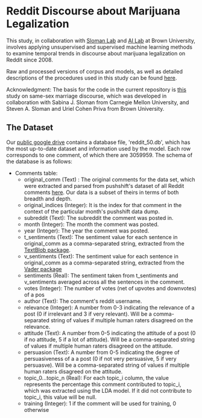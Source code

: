 # Reddit Discourse about Marijuana Legalization
This study, in collaboration with [Sloman Lab](https://sites.google.com/site/slomanlab/) and [AI Lab](https://brown.edu/Research/AI/people/carsten.html) at Brown University, involves applying unsupervised and supervised machine learning methods to examine temporal trends in discourse about marijuana legalization on Reddit since 2008.

Raw and processed versions of corpus and models, as well as detailed descriptions of the procedures used in this study can be found [here](https://drive.google.com/open?id=17PjV5gPub15kSaHpw9JVP1SNpj1k3vK-).

Acknowledgment: The basis for the code in the current repository is [this](https://github.com/BabakHemmatian/Gay_Marriage_Corpus_Study]) study on same-sex marriage discourse, which was developed in collaboration with Sabina J. Sloman from Carnegie Mellon University, and Steven A. Sloman and Uriel Cohen Priva from Brown University.



## The Dataset

Our [public google drive](https://drive.google.com/drive/u/0/folders/1yx2lmbrbHr0uAA8zLj-TbHaXqOrcNhw6) contains a database file, 'reddit_50.db', 
which has the most up-to-date dataset and information used by the model. Each row corresponds to one comment, of which there are 3059959. The schema of the database is as follows:
- Comments table: 
    - original_comm (Text) : The original comments for the data set, which were extracted and parsed from pushshift's dataset of all Reddit comments [here](https://files.pushshift.io/reddit/comments/). Our data is a subset of theirs in terms of both breadth and depth.
    - original_indices (Integer): It is the index for that comment in the context of the particular month's pushshift data dump. 
    - subreddit (Text): The subreddit the comment was posted in.
    - month (Integer): The month the comment was posted.
    - year (Integer): The year the comment was posted. 
    - t_sentiments (Text): The sentiment value for each sentence in original_comm as a comma-separated string, extracted from the [TextBlob package](https://textblob.readthedocs.io/en/dev/#).
    - v_sentiments (Text): The sentiment value for each sentence in original_comm as a comma-separated string, extracted from the [Vader package](https://pypi.org/project/vaderSentiment/)
    - sentiments (Real): The sentiment taken from t_sentiments and v_sentiments averaged across all the sentences in the comment. 
    - votes (Integer): The number of votes (net of upvotes and downvotes) of a pos
    - author (Text): The comment's reddit username.
    - relevance (Integer): A number from 0-3 indicating the relevance of a post (0 if irrelevant and 3 if very relevant). Will be a comma-separated string of values if multiple human raters disagreed on the relevance.
    - attitude (Text): A number from 0-5 indicating the attitude of a post (0 if no attitude, 5 if a lot of attitude). Will be a comma-separated string of values if multiple human raters disagreed on the attitude.
    - persuasion (Text): A number from 0-5 indicating the degree of persuasiveness of a a post (0 if not very persuasive, 5 if very persuasve). Will be a comma-separated string of values if multiple human raters disagreed on the attitude.
    - topic_0...topic_n (Real): For each topic_i column, the value represents the percentage this comment contributed to topic_i, which was extracted using the LDA model. If it did not contribute to topic_i, this value will be null. 
    - training (Integer): 1 if the comment will be used for training, 0 otherwise